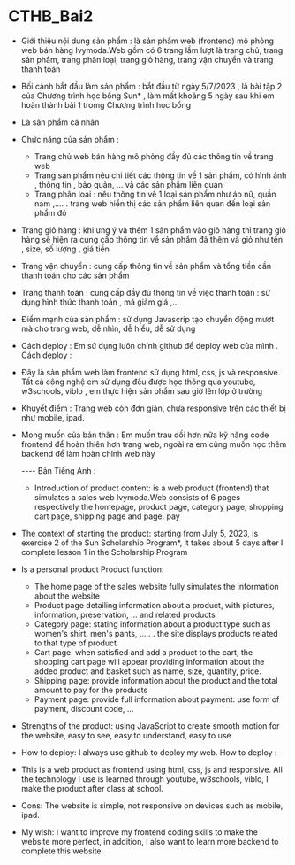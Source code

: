 # CTHB_Bai2

- Giới thiệu nội dung sản phẩm : là sản phẩm web (frontend) mô phỏng web bán hàng Ivymoda.Web gồm có 6 trang lầm lượt là trang chủ, trang sản phẩm, trang phân loại, trang giỏ hàng, trang vận chuyển và trang thanh toán
- Bối cảnh bắt đầu làm sản phẩm : bắt đầu từ ngày 5/7/2023 , là bài tập 2 của Chương trình học bổng Sun* , làm mất khoảng 5 ngày sau khi em hoàn thành bài 1 tromg Chương trình học bổng
- Là sản phẩm cá nhân
- Chức năng của sản phẩm :
  - Trang chủ web bán hàng mô phỏng đầy đủ các thông tin về trang web
  - Trang sản phẩm nêu chi tiết các thông tin về 1 sản phẩm, có hình ảnh , thông tin , bảo quản, ... và các sản phẩm liên quan
  - Trang phân loại : nêu thông tin về 1 loại sản phẩm như áo nữ, quần nam ,.... . trang web hiển thị các sản phẩm liên quan đến loại sản phẩm đó
 - Trang giỏ hàng : khi ưng ý và thêm 1 sản phẩm vào giỏ hàng thì trang giỏ hàng sẽ hiện ra cung cấp thông tin về sản phẩm đã thêm và giỏ như tên , size, số lượng , giá tiền
 - Trang vận chuyển : cung cấp thông tin về sản phẩm và tổng tiền cần thanh toán cho các sản phẩm
 - Trang thanh toán : cung cấp đầy đủ thông tin về việc thanh toán : sử dụng hình thức thanh toán , mã giảm giá ,...
- Điểm mạnh của sản phẩm : sử dụng Javascrip tạo chuyển động mượt mà cho trang web, dễ nhìn, dễ hiểu, dễ sử dụng
- Cách deploy : Em sử dụng luôn chính github để deploy web của mình . Cách deploy :
- Đây là sản phẩm web làm frontend sử dụng html, css, js và responsive. Tất cả công nghệ em sử dụng đều được học thông qua youtube, w3schools, viblo , em thực hiện sản phẩm sau giờ lên lớp ở trường
- Khuyết điểm : Trang web còn đơn giản, chưa responsive trên các thiết bị như mobile, ipad.
- Mong muốn của bản thân : Em muốn trau dồi hơn nữa kỹ năng code frontend để hoàn thiên hơn trang web, ngoài ra em cũng muốn học thêm backend để làm hoàn chỉnh web này

  ---- Bản Tiếng Anh :
  - Introduction of product content: is a web product (frontend) that simulates a sales web Ivymoda.Web consists of 6 pages respectively the homepage, product page, category page, shopping cart page, shipping page and page. pay
- The context of starting the product: starting from July 5, 2023, is exercise 2 of the Sun Scholarship Program*, it takes about 5 days after I complete lesson 1 in the Scholarship Program
- Is a personal product
Product function:
   - The home page of the sales website fully simulates the information about the website
   - Product page detailing information about a product, with pictures, information, preservation, ... and related products
   - Category page: stating information about a product type such as women's shirt, men's pants, ..... . the site displays products related to that type of product
  - Cart page: when satisfied and add a product to the cart, the shopping cart page will appear providing information about the added product and basket such as name, size, quantity, price.
  - Shipping page: provide information about the product and the total amount to pay for the products
  - Payment page: provide full information about payment: use form of payment, discount code, ...
- Strengths of the product: using JavaScript to create smooth motion for the website, easy to see, easy to understand, easy to use
- How to deploy: I always use github to deploy my web. How to deploy :
- This is a web product as frontend using html, css, js and responsive. All the technology I use is learned through youtube, w3schools, viblo, I make the product after class at school.
- Cons: The website is simple, not responsive on devices such as mobile, ipad.
- My wish: I want to improve my frontend coding skills to make the website more perfect, in addition, I also want to learn more backend to complete this website.
  
